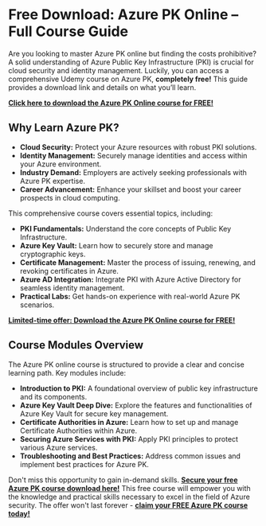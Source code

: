 # Free Download: Azure PK Online – Full Course Guide

Are you looking to master Azure PK online but finding the costs prohibitive? A solid understanding of Azure Public Key Infrastructure (PKI) is crucial for cloud security and identity management. Luckily, you can access a comprehensive Udemy course on Azure PK, **completely free!** This guide provides a download link and details on what you’ll learn.

[**Click here to download the Azure PK Online course for FREE!**](https://udemywork.com/azure-pk-online)

## Why Learn Azure PK?

*   **Cloud Security:** Protect your Azure resources with robust PKI solutions.
*   **Identity Management:** Securely manage identities and access within your Azure environment.
*   **Industry Demand:** Employers are actively seeking professionals with Azure PK expertise.
*   **Career Advancement:** Enhance your skillset and boost your career prospects in cloud computing.

This comprehensive course covers essential topics, including:

*   **PKI Fundamentals:** Understand the core concepts of Public Key Infrastructure.
*   **Azure Key Vault:** Learn how to securely store and manage cryptographic keys.
*   **Certificate Management:** Master the process of issuing, renewing, and revoking certificates in Azure.
*   **Azure AD Integration:** Integrate PKI with Azure Active Directory for seamless identity management.
*   **Practical Labs:** Get hands-on experience with real-world Azure PK scenarios.

[**Limited-time offer: Download the Azure PK Online course for FREE!**](https://udemywork.com/azure-pk-online)

## Course Modules Overview

The Azure PK online course is structured to provide a clear and concise learning path. Key modules include:

*   **Introduction to PKI:** A foundational overview of public key infrastructure and its components.
*   **Azure Key Vault Deep Dive:** Explore the features and functionalities of Azure Key Vault for secure key management.
*   **Certificate Authorities in Azure:** Learn how to set up and manage Certificate Authorities within Azure.
*   **Securing Azure Services with PKI:** Apply PKI principles to protect various Azure services.
*   **Troubleshooting and Best Practices:** Address common issues and implement best practices for Azure PK.

Don't miss this opportunity to gain in-demand skills. [**Secure your free Azure PK course download here!**](https://udemywork.com/azure-pk-online) This free course will empower you with the knowledge and practical skills necessary to excel in the field of Azure security. The offer won't last forever - **[claim your FREE Azure PK course today!](https://udemywork.com/azure-pk-online)**
